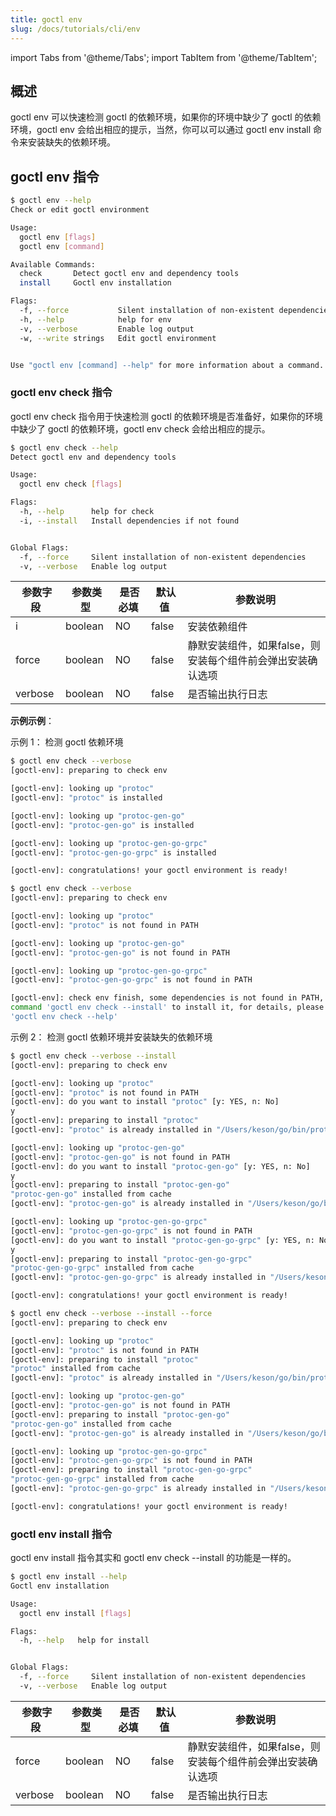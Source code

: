 ```yaml
---
title: goctl env
slug: /docs/tutorials/cli/env
---
```


import Tabs from '@theme/Tabs';
import TabItem from '@theme/TabItem';

## 概述

goctl env 可以快速检测 goctl 的依赖环境，如果你的环境中缺少了 goctl 的依赖环境，goctl env 会给出相应的提示，当然，你可以可以通过 goctl env install 命令来安装缺失的依赖环境。

## goctl env 指令

```bash
$ goctl env --help
Check or edit goctl environment

Usage:
  goctl env [flags]
  goctl env [command]

Available Commands:
  check       Detect goctl env and dependency tools
  install     Goctl env installation

Flags:
  -f, --force           Silent installation of non-existent dependencies
  -h, --help            help for env
  -v, --verbose         Enable log output
  -w, --write strings   Edit goctl environment


Use "goctl env [command] --help" for more information about a command.
```

### goctl env check 指令

goctl env check 指令用于快速检测 goctl 的依赖环境是否准备好，如果你的环境中缺少了 goctl 的依赖环境，goctl env check 会给出相应的提示。

```bash
$ goctl env check --help
Detect goctl env and dependency tools

Usage:
  goctl env check [flags]

Flags:
  -h, --help      help for check
  -i, --install   Install dependencies if not found


Global Flags:
  -f, --force     Silent installation of non-existent dependencies
  -v, --verbose   Enable log output
```

| <img width={100}/> 参数字段 | <img width={150}/> 参数类型 |<img width={200}/> 是否必填 | <img width={200}/> 默认值 | <img width={800}/> 参数说明 |
| --- | --- | --- | --- | --- |
| i | boolean | NO | false | 安装依赖组件 |
| force | boolean | NO | false | 静默安装组件，如果false，则安装每个组件前会弹出安装确认选项 |
| verbose | boolean | NO | false |  是否输出执行日志 |

**示例示例**：

示例 1： 检测 goctl 依赖环境

<Tabs>

<TabItem value="ready" label="goctl 环境依赖已经安装" default>

```bash
$ goctl env check --verbose
[goctl-env]: preparing to check env

[goctl-env]: looking up "protoc"
[goctl-env]: "protoc" is installed

[goctl-env]: looking up "protoc-gen-go"
[goctl-env]: "protoc-gen-go" is installed

[goctl-env]: looking up "protoc-gen-go-grpc"
[goctl-env]: "protoc-gen-go-grpc" is installed

[goctl-env]: congratulations! your goctl environment is ready!
```

</TabItem>

<TabItem value="no ready" label="goctl 环境依赖未安装" default>

```bash
$ goctl env check --verbose
[goctl-env]: preparing to check env

[goctl-env]: looking up "protoc"
[goctl-env]: "protoc" is not found in PATH

[goctl-env]: looking up "protoc-gen-go"
[goctl-env]: "protoc-gen-go" is not found in PATH

[goctl-env]: looking up "protoc-gen-go-grpc"
[goctl-env]: "protoc-gen-go-grpc" is not found in PATH

[goctl-env]: check env finish, some dependencies is not found in PATH, you can execute
command 'goctl env check --install' to install it, for details, please execute command
'goctl env check --help'
```

</TabItem>
</Tabs>


示例 2： 检测 goctl 依赖环境并安装缺失的依赖环境

<Tabs>

<TabItem value=" force" label="不静默安装" default>

```bash
$ goctl env check --verbose --install
[goctl-env]: preparing to check env

[goctl-env]: looking up "protoc"
[goctl-env]: "protoc" is not found in PATH
[goctl-env]: do you want to install "protoc" [y: YES, n: No]
y
[goctl-env]: preparing to install "protoc"
[goctl-env]: "protoc" is already installed in "/Users/keson/go/bin/protoc"

[goctl-env]: looking up "protoc-gen-go"
[goctl-env]: "protoc-gen-go" is not found in PATH
[goctl-env]: do you want to install "protoc-gen-go" [y: YES, n: No]
y
[goctl-env]: preparing to install "protoc-gen-go"
"protoc-gen-go" installed from cache
[goctl-env]: "protoc-gen-go" is already installed in "/Users/keson/go/bin/protoc-gen-go"

[goctl-env]: looking up "protoc-gen-go-grpc"
[goctl-env]: "protoc-gen-go-grpc" is not found in PATH
[goctl-env]: do you want to install "protoc-gen-go-grpc" [y: YES, n: No]
y
[goctl-env]: preparing to install "protoc-gen-go-grpc"
"protoc-gen-go-grpc" installed from cache
[goctl-env]: "protoc-gen-go-grpc" is already installed in "/Users/keson/go/bin/protoc-gen-go-grpc"

[goctl-env]: congratulations! your goctl environment is ready!
```

</TabItem>

<TabItem value="check" label="静默安装" default>

```bash
$ goctl env check --verbose --install --force
[goctl-env]: preparing to check env

[goctl-env]: looking up "protoc"
[goctl-env]: "protoc" is not found in PATH
[goctl-env]: preparing to install "protoc"
"protoc" installed from cache
[goctl-env]: "protoc" is already installed in "/Users/keson/go/bin/protoc"

[goctl-env]: looking up "protoc-gen-go"
[goctl-env]: "protoc-gen-go" is not found in PATH
[goctl-env]: preparing to install "protoc-gen-go"
"protoc-gen-go" installed from cache
[goctl-env]: "protoc-gen-go" is already installed in "/Users/keson/go/bin/protoc-gen-go"

[goctl-env]: looking up "protoc-gen-go-grpc"
[goctl-env]: "protoc-gen-go-grpc" is not found in PATH
[goctl-env]: preparing to install "protoc-gen-go-grpc"
"protoc-gen-go-grpc" installed from cache
[goctl-env]: "protoc-gen-go-grpc" is already installed in "/Users/keson/go/bin/protoc-gen-go-grpc"

[goctl-env]: congratulations! your goctl environment is ready!
```

</TabItem>
</Tabs>

### goctl env install 指令

goctl env install 指令其实和 goctl env check --install 的功能是一样的。

```bash
$ goctl env install --help
Goctl env installation

Usage:
  goctl env install [flags]

Flags:
  -h, --help   help for install


Global Flags:
  -f, --force     Silent installation of non-existent dependencies
  -v, --verbose   Enable log output
```

| <img width={100}/> 参数字段 | <img width={150}/> 参数类型 |<img width={200}/> 是否必填 | <img width={200}/> 默认值 | <img width={800}/> 参数说明 |
| --- | --- | --- | --- | --- |
| force | boolean | NO | false | 静默安装组件，如果false，则安装每个组件前会弹出安装确认选项 |
| verbose | boolean | NO | false |  是否输出执行日志 |